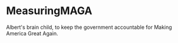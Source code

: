 # MeasuringMAGA
Albert's brain child, to keep the government accountable for Making America Great Again.
